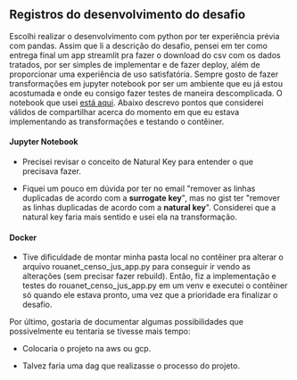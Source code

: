 ## Registros do desenvolvimento do desafio

Escolhi realizar o desenvolvimento com python por ter experiência prévia com pandas. Assim que li a descrição do desafio, pensei em ter como entrega final um app streamlit pra fazer o download do csv com os dados tratados, por ser simples de implementar e de fazer deploy, além de proporcionar uma experiência de uso satisfatória. Sempre gosto de fazer transformações em jupyter notebook por ser um ambiente que eu já estou acostumada e onde eu consigo fazer testes de maneira descomplicada. O notebook que usei [está aqui](https://github.com/mirianbatista/rouanet-censo-jus/blob/main/rouanet_censo_jus.ipynb). Abaixo descrevo pontos que considerei válidos de compartilhar acerca do momento em que eu estava implementando as transformações e testando o contêiner.

#### Jupyter Notebook

* Precisei revisar o conceito de Natural Key para entender o que precisava fazer.
    
* Fiquei um pouco em dúvida por ter no email "remover as linhas duplicadas de acordo com a **surrogate key**", mas no gist ter "remover as linhas duplicadas de acordo com a **natural key**". Considerei que a natural key faria mais sentido e usei ela na transformação.
  
#### Docker

* Tive dificuldade de montar minha pasta local no contêiner pra alterar o arquivo rouanet_censo_jus_app.py para conseguir ir vendo as alterações (sem precisar fazer rebuild). Então, fiz a implementação e testes do rouanet_censo_jus_app.py em um venv e executei o contêiner só quando ele estava pronto, uma vez que a prioridade era finalizar o desafio.
    
Por último, gostaria de documentar algumas possibilidades que possivelmente eu tentaria se tivesse mais tempo:

* Colocaria o projeto na aws ou gcp.
    
* Talvez faria uma dag que realizasse o processo do projeto.
